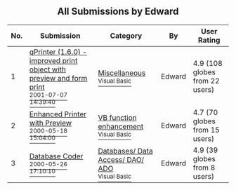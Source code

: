 ﻿<div align="center">

## All Submissions by Edward

</div>

No.  | Submission | Category | By   | User Rating
---- | ---------- | -------- | ---- | -----------
1 | [qPrinter \(1\.6\.0\) \- improved print object with preview and form print<br /><sup>2001-07-07 14:39:40</sup>](https://github.com/Planet-Source-Code/edward-qprinter-1-6-0-improved-print-object-with-preview-and-form-print__1-24811) | [Miscellaneous<br /><sup>Visual Basic</sup>](../ByCategory/miscellaneous__1-1.md) | Edward | 4.9 (108 globes from 22 users)
2 | [Enhanced Printer with Preview<br /><sup>2000-05-18 15:04:00</sup>](https://github.com/Planet-Source-Code/edward-enhanced-printer-with-preview__1-8167) | [VB function enhancement<br /><sup>Visual Basic</sup>](../ByCategory/vb-function-enhancement__1-25.md) | Edward | 4.7 (70 globes from 15 users)
3 | [Database Coder<br /><sup>2000-05-26 17:10:10</sup>](https://github.com/Planet-Source-Code/edward-database-coder__1-8210) | [Databases/ Data Access/ DAO/ ADO<br /><sup>Visual Basic</sup>](../ByCategory/databases-data-access-dao-ado__1-6.md) | Edward | 4.9 (39 globes from 8 users)
